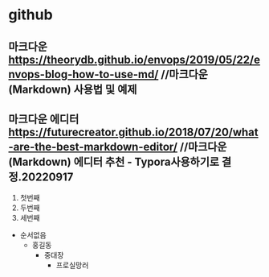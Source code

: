 # github
## 마크다운 https://theorydb.github.io/envops/2019/05/22/envops-blog-how-to-use-md/  //마크다운(Markdown) 사용법 및 예제

## 마크다운 에디터 https://futurecreator.github.io/2018/07/20/what-are-the-best-markdown-editor/ //마크다운(Markdown) 에디터 추천 - Typora사용하기로 결정.20220917



1. 첫번째
1. 두번째
1. 세번째
  
+ 순서없음
    - 홍길동
      * 중대장
        + 프로실망러
